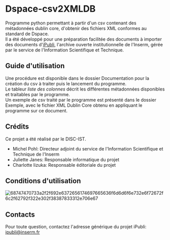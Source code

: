 # Dspace-csv2XMLDB

Programme python permettant à partir d'un csv contenant des métadonnées dublin core, d'obtenir des fichiers XML conformes au standard de Dspace. <br/>
Il a été développé pour une préparation facilitée des documents à importer des documents d'[iPubli](https://www.ipubli.inserm.fr/), l'archive ouverte institutionnelle de l'Inserm, gérée par le service de l'Information Scientifique et Technique.

## Guide d'utilisation
Une procédure est disponible dans le dossier Documentation pour la création du csv à traiter puis le lancement du programme. <br/>
Le tableur <i>liste des colonnes</i> décrit les différentes métadonnées disponibles et traitables par le programme.<br/>
Un exemple de csv traité par le programme est présenté dans le dossier Exemple, avec le fichier XML Dublin Core obtenu en appliquant le programme sur ce document.

## Crédits
Ce projet a été réalisé par le DISC-IST.
- Michel Pohl: Directeur adjoint du service de l'Information Scientifique et Technique de l'Inserm
- Juliette Janes: Responsable informatique du projet
- Charlotte Iizuka: Responsable éditoriale du projet

## Conditions d'utilisation
![68747470733a2f2f692e6372656174697665636f6d6d6f6e732e6f72672f6c2f62792f322e302f38387833312e706e67](https://user-images.githubusercontent.com/56683417/115525743-a78d2400-a28f-11eb-8e45-4b6e3265a527.png)

## Contacts
Pour toute question, contactez l'adresse générique du projet iPubli: ipubli@inserm.fr
